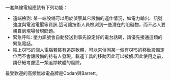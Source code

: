 [Title]: # (能力)
[Order]: # (8)

一套無線電組應該有下列功能：

* 遠端檢測: 某一端設備可以用於偵察其它設備的運作情況，如電力輸出、訊號強度與電池電壓等資訊.這可讓技術人員檢測到一些潛在的阻礙物，而不必人要親自到現場發現問題。
* 緊急呼叫: 壓力訊號會自動發送到事先設定好的電台話碼，請優先接通這類的緊急電話。
* 結上GPS的個人電腦若裝有追踪軟體，可以來偵測某一個有GPS的移動設備定位而不會讓設備的持有人發現。載運工具的移動因此可以被偵.因此使用之前，請仔細考慮這一類追踪軟體的風險。

最受歡迎的高頻無線電品牌是Codan與Barrett。
